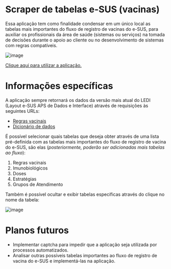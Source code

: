 # Scraper de tabelas e-SUS (vacinas)

Essa aplicação tem como finalidade condensar em um único local as tabelas mais importantes do fluxo de registro de vacinas do e-SUS, para auxiliar os profissionais da área de saúde (sistemas ou serviços) na tomada de decisões durante o apoio ao cliente ou no desenvolvimento de sistemas com regras compatíveis.

![image](https://user-images.githubusercontent.com/16089829/201761784-e346fa44-1de2-4d73-9009-e441603da9a6.png)

[Clique aqui para utilizar a aplicação.](https://rodrigocucick.github.io/esus-vacina-scraper/)

# Informações específicas

A aplicação sempre retornará os dados da versão mais atual do LEDI (Layout e-SUS APS de Dados e Interface) através de requisições às seguintes URLs:
- [Regras vacinais](https://integracao.esusab.ufsc.br/ledi/documentacao/regras/validar_regras_vacinacao.html)
- [Dicionário de dados](https://integracao.esusab.ufsc.br/ledi/documentacao/referencias/dicionario.html)

É possível selecionar quais tabelas que deseja obter através de uma lista pré-definida com as tabelas mais importantes do fluxo de registro de vacina do e-SUS, são elas (_posteriormente, poderão ser adicionadas mais tabelas ao fluxo_):
1. Regras vacinais
2. Imunobiológicos
3. Doses
4. Estratégias
5. Grupos de Atendimento

Também é possível ocultar e exibir tabelas específicas através do clique no nome da tabela:

![image](https://user-images.githubusercontent.com/16089829/201761911-9585472c-1b5d-4f6f-bcc7-feeb42217ef1.png)

# Planos futuros
- Implementar captcha para impedir que a aplicação seja utilizada por processos automatizados.
- Analisar outras possíveis tabelas importantes ao fluxo de registro de vacina do e-SUS e implementá-las na aplicação.

